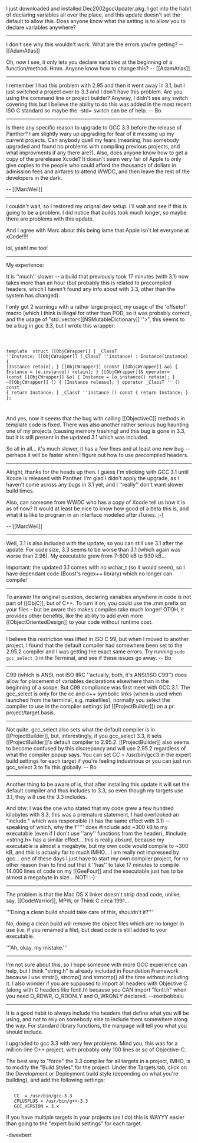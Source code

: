 I just downloaded and installed Dec2002gccUpdater.pkg. I got into the habit of declaring variables all over the place, and this update doesn't set the default to allow this. Does anyone know what the setting is to allow you to declare variables anywhere?

----

I don't see why this wouldn't work. What are the errors you're getting? -- [[AdamAtlas]]

Oh, now I see, it only lets you declare variables at the beginning of a function/method. Hmm. Anyone know how to change this? -- [[AdamAtlas]]

----

I remember I had this problem with 2.95 and then it went away in 3.1, but I just switched a project over to 3.3 and I don't have this problem.  Are you using the command line or project builder?  Anyway, I didn't see any switch covering this but I believe the ability to do this was added in the most recent ISO C standard so maybe the -std= switch can be of help.  -- Bo

----

Is there any specific reason to upgrade to GCC 3.3 before the release of Panther? I am slightly wary up upgrading for fear of it messing up my current projects. Can anybody quell my fears (meaning, has somebody upgraded and found no problems with compiling previous projects, and what improvments if any there are?). Also, does anyone know how to get a copy of the prerelease Xcode? It doesn't seem very fair of Apple to only give copies to the people who could afford the thousands of dollars in admission fees and airfares to attend WWDC, and then leave the rest of the developers in the dark. 

-- [[MarcWeil]] 

----

I couldn't wait, so I restored my orignal dev setup. I'll wait and see if this is going to be a problem. I did notice that builds took much longer, so maybe there are problems with this update. 

And I agree with Marc about this being lame that Apple isn't let everyone at xCode!!!!

lol, yeah! me too!

----

My experience:

It is ''much'' slower -- a build that previously took 17 minutes (with 3.1) now takes more than an hour (but probably this is related to precompiled headers, which I haven't found any info about with 3.3, other than the system has changed).

I only got 2 warnings with a rather large project, my usage of the 'offsetof' macro (which I think is illegal for other than POD, so it was probably correct, and the usage of "std::vector<[[NSMutableDictionary]] ''>", this seems to be a bug in gcc 3.3, but I wrote this wrapper:

<code>

   template <typename _ClassT>
   struct [[ObjCWrapper]]
   {
      _ClassT ''Instance;
      [[ObjCWrapper]] (_ClassT ''instance) : Instance(instance)  { [Instance retain]; }
      [[ObjCWrapper]] (const [[ObjCWrapper]] &o)                    { Instance = [o.instance() retain]; }
      [[ObjCWrapper]]& operator= (const [[ObjCWrapper]] &o)         { Instance = [o.instance() retain]; }
      ~[[ObjCWrapper]] ()                                       { [Instance release]; }
      operator _ClassT '' () const                           { return Instance; }
      _ClassT ''instance () const                            { return Instance; }
   };

</code>

And yes, now it seems that the bug with calling [[ObjectiveC]] methods in template code is fixed. There was also another rather serious bug haunting one of my projects (causing memory trashing) and this bug is gone in 3.3, but it is still present in the updated 3.1 which was included.

So all in all... it's much slower, it has a few fixes and at least one new bug -- perhaps it will be faster when I figure out how to use precompiled headers.

----

Alright, thanks for the heads up then. I guess I'm sticking with GCC 3.1 until Xcode is released with Panther. I'm glad I didn't apply the upgrade, as I haven't come across any bugs in 3.1 yet, and I ''really'' don't want slower build times.

Also, can someone from WWDC who has a copy of Xcode tell us how it is as of now? It would at least be nice to know how good of a beta this is, and what it is like to program in an interface modeled after iTunes. ;-)

-- [[MarcWeil]]

----

Well, 3.1 is also included with the update, so you can still use 3.1 after the update. For code size, 3.3 seems to be worse than 3.1 (which again was worse than 2.96). My executable grew from 7-800 kB to 930 kB...

Important: the updated 3.1 comes with no wchar_t (so it would seem), so I have dependant code (Boost's regex++ library) which no longer can compile!

----

To answer the original question, declaring variables anywhere in code is not part of [[ObjC]], but of C++. To turn it on, you could use the .mm prefix on your files - but be aware this makes compiles take much longer! OTOH, it provides other benefits, like the ability to add even more [[ObjectOrientedDesign]] to your code without runtime cost.

----

I believe this restriction was lifted in ISO C 99, but when I moved to another project, I found that the default compiler had somewhere been set to the 2.95.2 compiler and I was getting the exact same errors.  Try running <code>sudo gcc_select 3</code> in the Terminal, and see if these issues go away. -- Bo

----

C99 (which is ANSI, not ISO IIRC ''actually, both, it's ANSI/ISO C99'') does allow for placement of variables declarations elsewhere than in the beginning of a scope. But C99 compliance was first meet with GCC 3.1. The gcc_select is only for the cc and c++ symbolic links (when is used when launched from the terminal, e.g. makefiles), normally you select the compiler to use in the compiler settings (of [[ProjectBuilder]]) on a pr. project/target basis.

----

Not quite.  gcc_select also sets what the default compiler is in [[ProjectBuilder]], but, interestingly, if you gcc_select 3.3, it sets [[ProjectBuilder]]'s default compiler to 2.95.2.  [[ProjectBuilder]] also seems to become confused by this discrepancy and will use 2.95.2 regardless of what the compiler popup says.  You can set CC = /usr/bin/gcc3 in the expert build settings for each target if you're feeling industrious or you can just run gcc_select 3 to fix this globally.  -- Bo

----

Another thing to be aware of is, that after installing this update it will set the default compiler and thus includes to 3.3, so even though my targets use 3.1, they will use the 3.3 includes.

And btw: I was the one who stated that my code grew a few hundred kilobytes with 3.3, this was a premature statement, I had overlooked an "include <iostream>" which was responsible (it has the same effect with 3.1) -- speaking of which, why the f''''' does #include <iostream> add ~300 kB to my executable (even if I don't use ''any'' functions from the header), #include <string.h> has a similar effect... this is really absurd, because my executable is almost a megabyte, but my own code would compile to ~300 kB, and this is actually far to much IMHO... I am really not impressed by gcc... one of these days I just have to start my own compiler project, for no other reason than to find out that it ''has'' to take 17 minutes to compile 14.000 lines of code on my [[GeeFour]] and the executable just has to be almost a megabyte in size... NOT! :-)

----

The problem is that the Mac OS X linker doesn't strip dead code, unlike, say, [[CodeWarrior]], MPW, or Think C circa 1991...

'''Doing a clean build should take care of this, shouldn't it?'''

No, doing a clean build will remove the object files which are no longer in use (i.e. if you renamed a file), but dead code is still added to your executable.

'''Ah, okay, my mistake.'''

----

I'm not sure about this, so I hope someone with more GCC experience can help, but I think "string.h" is already included in Foundation Framework because I use strstr(), strcmp() and strncmp() all the time without including it. I also wonder if you are supposed to import all headers with Objective C (along with C headers like fcntl.h) because you CAN import "fcntl.h" when you need O_RDWR, O_RDONLY and O_WRONLY declared. --zootbobbalu


----

It is a good habit to always include the headers that define what you will be using, and not to rely on somebody else to include them somewhere along the way.  For standard library functions, the manpage will tell you what you should include.

I upgraded to gcc 3.3 with very few problems.  Mind you, this was for a million-line C++ project, with probably only 100 lines or so of  Objective-C.

The best way to "force" the 3.3 compiler for all targets in a project, IMHO, is to modify the "Build Styles" for the project.  Under the Targets tab, click on the Development or Deployment build style (depending on what you're building), and add the following settings:

 <code>
   CC  = /usr/bin/gcc-3.3
   CPLUSPLUS = /usr/bin/g++-3.3
   GCC_VERSION = 3.x
</code>

If you have multiple targets in your projects (as I do) this is WAYYY easier than going to the "expert build settings" for each target.

   -dweebert